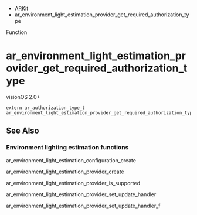 

- ARKit
-  ar_environment_light_estimation_provider_get_required_authorization_type 

Function

# ar_environment_light_estimation_provider_get_required_authorization_type

visionOS 2.0+

``` source
extern ar_authorization_type_t ar_environment_light_estimation_provider_get_required_authorization_type();
```

## See Also

### Environment lighting estimation functions

ar_environment_light_estimation_configuration_create

ar_environment_light_estimation_provider_create

ar_environment_light_estimation_provider_is_supported

ar_environment_light_estimation_provider_set_update_handler

ar_environment_light_estimation_provider_set_update_handler_f

